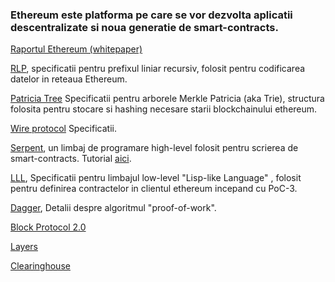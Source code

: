 <!-- TITLE: [Romanian] Cuprins -->



### Ethereum este platforma pe care se vor dezvolta aplicatii descentralizate si noua generatie de smart-contracts. 

[Raportul Ethereum (whitepaper)](http://wikijs.ethereum.wiki/%5BRomanian%5D-White-Paper)

[RLP](http://wikijs.ethereum.wiki/%5BRomanian%5D-RLP), specificatii pentru prefixul liniar recursiv, folosit pentru codificarea datelor in reteaua Ethereum.

[Patricia Tree](http://wikijs.ethereum.wiki/%5BRomanian%5D-Patricia-Tree) Specificatii pentru arborele Merkle Patricia (aka Trie), structura folosita pentru stocare si hashing necesare starii blockchainului ethereum.

[Wire protocol](http://wikijs.ethereum.wiki/%5BRomanian%5D-Wire-Protocol) Specificatii.

[Serpent](http://wikijs.ethereum.wiki/%5BRomanian%5D-Serpent-programming-language-operations), un limbaj de programare high-level folosit pentru scrierea de smart-contracts. Tutorial [aici](https://github.com/ethereum/wiki/wiki/%5BRomanian%5D-Serpent-programming-language-operations).

[LLL](https://github.com/ethereum/cpp-ethereum/wiki/LLL), Specificatii pentru limbajul low-level "Lisp-like Language" , folosit pentru definirea contractelor in clientul ethereum incepand cu PoC-3.

[Dagger](http://wikijs.ethereum.wiki/%5BRomanian%5D-Dagger), Detalii despre algoritmul "proof-of-work".

[Block Protocol 2.0](http://wikijs.ethereum.wiki/%5BRomanian%5D-Block-Protocol-2.0)

[Layers](http://wikijs.ethereum.wiki/%5BRomanian%5D-Layers)

[Clearinghouse](http://wikijs.ethereum.wiki/%5BRomanian%5D-Clearinghouse)
